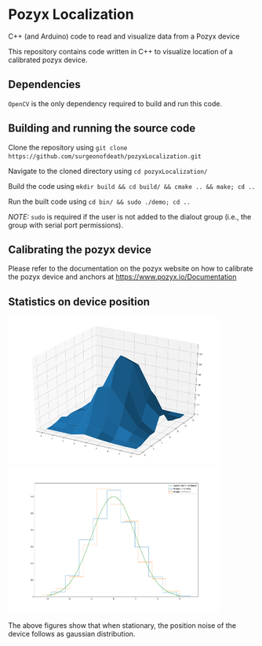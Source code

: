 # Pozyx Localization
C++ (and Arduino) code to read and visualize data from a Pozyx device

This repository contains code written in C++ to visualize location of a calibrated pozyx device.

## Dependencies
`OpenCV` is the only dependency required to build and run this code.

## Building and running the source code
Clone the repository using `git clone https://github.com/surgeonofdeath/pozyxLocalization.git`

Navigate to the cloned directory using `cd pozyxLocalization/`

Build the code using `mkdir build && cd build/ && cmake .. && make; cd ..`

Run the built code using `cd bin/ && sudo ./demo; cd ..`

_NOTE:_ `sudo` is required if the user is not added to the dialout group (i.e., the group with serial port permissions).

## Calibrating the pozyx device
Please refer to the documentation on the pozyx website on how to calibrate the pozyx device and anchors at https://www.pozyx.io/Documentation

## Statistics on device position

<img width="430" height="300" src="xy_hist.png"> <img width="430" height="300" src="hist_x_y.png">

The above figures show that when stationary, the position noise of the device follows as gaussian distribution.

